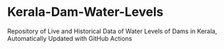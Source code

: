 # Kerala-Dam-Water-Levels
Repository of Live and Historical Data of Water Levels of Dams in Kerala, Automatically Updated with GitHub Actions
